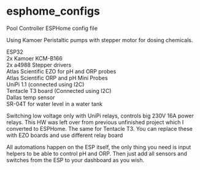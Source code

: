 # esphome_configs

Pool Controller ESPHome config file

Using Kamoer Peristaltic pumps with stepper motor for dosing chemicals.

ESP32<br>
2x Kamoer KCM-B166<br>
2x a4988 Stepper drivers<br>
Atlas Scientific EZO for pH and ORP probes<br>
Atlas Scientific ORP and pH Mini Probes<br>
UniPi 1.1 (connected using I2C)<br>
Tentacle T3 board (Connected using I2C)<br>
Dallas temp sensor<br>
SR-04T for water level in a water tank<br>

Switching low voltage only with UniPi relays, controls big 230V 16A power relays. This HW was left over from previous unfinished project which I converted to ESPHome. The same for Tentacle T3. You can replace these with EZO boards and use different relay board<br>

All automations happen on the ESP itself, the only thing you need is input helpers to be able to control pH and ORP. Then just add all sensors and switches from the ESP to your dashboard as you wish.<br>


